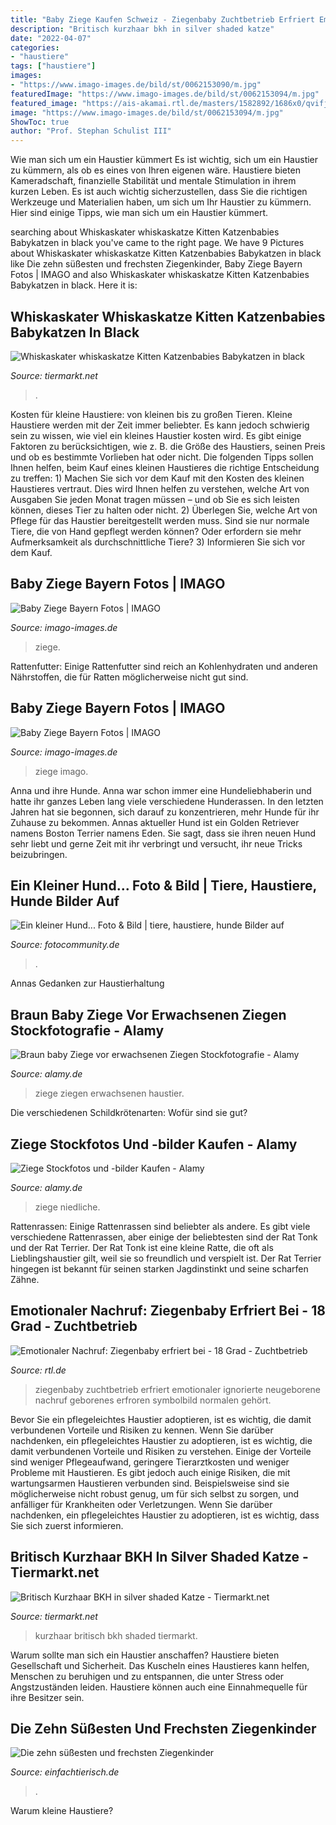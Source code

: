 ```yaml
---
title: "Baby Ziege Kaufen Schweiz - Ziegenbaby Zuchtbetrieb Erfriert Emotionaler Ignorierte Neugeborene Nachruf Geborenes Erfroren Symbolbild Normalen Gehört"
description: "Britisch kurzhaar bkh in silver shaded katze"
date: "2022-04-07"
categories:
- "haustiere"
tags: ["haustiere"]
images:
- "https://www.imago-images.de/bild/st/0062153090/m.jpg"
featuredImage: "https://www.imago-images.de/bild/st/0062153094/m.jpg"
featured_image: "https://ais-akamai.rtl.de/masters/1582892/1686x0/qvifj7dgnwm4csgsey2pnqkmoa.jpg"
image: "https://www.imago-images.de/bild/st/0062153094/m.jpg"
ShowToc: true
author: "Prof. Stephan Schulist III"
---
```



Wie man sich um ein Haustier kümmert
Es ist wichtig, sich um ein Haustier zu kümmern, als ob es eines von Ihren eigenen wäre. Haustiere bieten Kameradschaft, finanzielle Stabilität und mentale Stimulation in ihrem kurzen Leben. Es ist auch wichtig sicherzustellen, dass Sie die richtigen Werkzeuge und Materialien haben, um sich um Ihr Haustier zu kümmern. Hier sind einige Tipps, wie man sich um ein Haustier kümmert.

	

		
searching about Whiskaskater whiskaskatze Kitten Katzenbabies Babykatzen in black you've came to the right page. We have 9 Pictures about Whiskaskater whiskaskatze Kitten Katzenbabies Babykatzen in black like Die zehn süßesten und frechsten Ziegenkinder, Baby Ziege Bayern Fotos | IMAGO and also Whiskaskater whiskaskatze Kitten Katzenbabies Babykatzen in black. Here it is:
		
    
## Whiskaskater Whiskaskatze Kitten Katzenbabies Babykatzen In Black

<img loading=lazy src="https://www.tiermarkt.net/images/listings/2014-09/whiskaskater_whiskaskatze_kitten_katzenbabies_babykatzen_in_-1411288260-502-d_pic.jpg" onerror="this.onerror=null;this.src='https://tse2.mm.bing.net/th?id=OIP.5ewU6mIkPOeA9FD-ndduugHaEK&amp;pid=15.1';" alt="Whiskaskater whiskaskatze Kitten Katzenbabies Babykatzen in black">

_Source: tiermarkt.net_

>. 

	

Kosten für kleine Haustiere: von kleinen bis zu großen Tieren.
Kleine Haustiere werden mit der Zeit immer beliebter. Es kann jedoch schwierig sein zu wissen, wie viel ein kleines Haustier kosten wird. Es gibt einige Faktoren zu berücksichtigen, wie z. B. die Größe des Haustiers, seinen Preis und ob es bestimmte Vorlieben hat oder nicht. Die folgenden Tipps sollen Ihnen helfen, beim Kauf eines kleinen Haustieres die richtige Entscheidung zu treffen: 1) Machen Sie sich vor dem Kauf mit den Kosten des kleinen Haustieres vertraut. Dies wird Ihnen helfen zu verstehen, welche Art von Ausgaben Sie jeden Monat tragen müssen – und ob Sie es sich leisten können, dieses Tier zu halten oder nicht. 2) Überlegen Sie, welche Art von Pflege für das Haustier bereitgestellt werden muss. Sind sie nur normale Tiere, die von Hand gepflegt werden können? Oder erfordern sie mehr Aufmerksamkeit als durchschnittliche Tiere? 3) Informieren Sie sich vor dem Kauf.

    
## Baby Ziege Bayern Fotos | IMAGO

<img loading=lazy src="https://www.imago-images.de/bild/st/0062153090/m.jpg" onerror="this.onerror=null;this.src='https://tse2.mm.bing.net/th?id=OIP.-rtABgkB3hFrYI1_IQMb_AHaE7&amp;pid=15.1';" alt="Baby Ziege Bayern Fotos | IMAGO">

_Source: imago-images.de_

>ziege. 

	

Rattenfutter: Einige Rattenfutter sind reich an Kohlenhydraten und anderen Nährstoffen, die für Ratten möglicherweise nicht gut sind.

    
## Baby Ziege Bayern Fotos | IMAGO

<img loading=lazy src="https://www.imago-images.de/bild/st/0062153094/m.jpg" onerror="this.onerror=null;this.src='https://tse2.mm.bing.net/th?id=OIP.JWYU3RXON2KRVxV5pWu5DQHaE8&amp;pid=15.1';" alt="Baby Ziege Bayern Fotos | IMAGO">

_Source: imago-images.de_

>ziege imago. 

	

Anna und ihre Hunde.
Anna war schon immer eine Hundeliebhaberin und hatte ihr ganzes Leben lang viele verschiedene Hunderassen. In den letzten Jahren hat sie begonnen, sich darauf zu konzentrieren, mehr Hunde für ihr Zuhause zu bekommen. Annas aktueller Hund ist ein Golden Retriever namens Boston Terrier namens Eden. Sie sagt, dass sie ihren neuen Hund sehr liebt und gerne Zeit mit ihr verbringt und versucht, ihr neue Tricks beizubringen.

    
## Ein Kleiner Hund... Foto &amp; Bild | Tiere, Haustiere, Hunde Bilder Auf

<img loading=lazy src="https://img.fotocommunity.com/ein-kleiner-hund-340a845a-ba95-4e34-8ddb-116a263ef443.jpg?width=1000" onerror="this.onerror=null;this.src='https://tse2.mm.bing.net/th?id=OIP.mMJfYWlVOHs0LppMT2rxZAHaFO&amp;pid=15.1';" alt="Ein kleiner Hund... Foto &amp; Bild | tiere, haustiere, hunde Bilder auf">

_Source: fotocommunity.de_

>. 

	

Annas Gedanken zur Haustierhaltung

    
## Braun Baby Ziege Vor Erwachsenen Ziegen Stockfotografie - Alamy

<img loading=lazy src="https://l450v.alamy.com/450vde/wh1jma/braun-haustier-oder-inlandische-ziege-auf-dem-feld-wh1jma.jpg" onerror="this.onerror=null;this.src='https://tse1.mm.bing.net/th?id=OIP.KyT78wGUmJaTUwU_K7VRhQAAAA&amp;pid=15.1';" alt="Braun baby Ziege vor erwachsenen Ziegen Stockfotografie - Alamy">

_Source: alamy.de_

>ziege ziegen erwachsenen haustier. 

	

Die verschiedenen Schildkrötenarten: Wofür sind sie gut?

    
## Ziege Stockfotos Und -bilder Kaufen - Alamy

<img loading=lazy src="https://c8.alamy.com/compde/khj000/niedliche-baby-ziege-khj000.jpg" onerror="this.onerror=null;this.src='https://tse1.mm.bing.net/th?id=OIP.vGkoiQE6NgUYhjU_4rRN8QHaFc&amp;pid=15.1';" alt="Ziege Stockfotos und -bilder Kaufen - Alamy">

_Source: alamy.de_

>ziege niedliche. 

	

Rattenrassen: Einige Rattenrassen sind beliebter als andere.
Es gibt viele verschiedene Rattenrassen, aber einige der beliebtesten sind der Rat Tonk und der Rat Terrier. Der Rat Tonk ist eine kleine Ratte, die oft als Lieblingshaustier gilt, weil sie so freundlich und verspielt ist. Der Rat Terrier hingegen ist bekannt für seinen starken Jagdinstinkt und seine scharfen Zähne.

    
## Emotionaler Nachruf: Ziegenbaby Erfriert Bei - 18 Grad - Zuchtbetrieb

<img loading=lazy src="https://ais-akamai.rtl.de/masters/1582892/1686x0/qvifj7dgnwm4csgsey2pnqkmoa.jpg" onerror="this.onerror=null;this.src='https://tse1.mm.bing.net/th?id=OIP.4y1ptkRIyrCbNPLB9IqyKwHaEK&amp;pid=15.1';" alt="Emotionaler Nachruf: Ziegenbaby erfriert bei - 18 Grad - Zuchtbetrieb">

_Source: rtl.de_

>ziegenbaby zuchtbetrieb erfriert emotionaler ignorierte neugeborene nachruf geborenes erfroren symbolbild normalen gehört. 

	

Bevor Sie ein pflegeleichtes Haustier adoptieren, ist es wichtig, die damit verbundenen Vorteile und Risiken zu kennen.
Wenn Sie darüber nachdenken, ein pflegeleichtes Haustier zu adoptieren, ist es wichtig, die damit verbundenen Vorteile und Risiken zu verstehen. Einige der Vorteile sind weniger Pflegeaufwand, geringere Tierarztkosten und weniger Probleme mit Haustieren. Es gibt jedoch auch einige Risiken, die mit wartungsarmen Haustieren verbunden sind. Beispielsweise sind sie möglicherweise nicht robust genug, um für sich selbst zu sorgen, und anfälliger für Krankheiten oder Verletzungen. Wenn Sie darüber nachdenken, ein pflegeleichtes Haustier zu adoptieren, ist es wichtig, dass Sie sich zuerst informieren.

    
## Britisch Kurzhaar BKH In Silver Shaded Katze - Tiermarkt.net

<img loading=lazy src="https://www.tiermarkt.net/images/listings/2013-09/britisch_kurzhaar_bkh_in_silver_shaded_katze-1379007683-977-d_pic.jpg" onerror="this.onerror=null;this.src='https://tse1.mm.bing.net/th?id=OIP.cdLmK8LhIt9KaU3N9Q0XTwHaEK&amp;pid=15.1';" alt="Britisch Kurzhaar BKH in silver shaded Katze - Tiermarkt.net">

_Source: tiermarkt.net_

>kurzhaar britisch bkh shaded tiermarkt. 

	

Warum sollte man sich ein Haustier anschaffen?
Haustiere bieten Gesellschaft und Sicherheit. Das Kuscheln eines Haustieres kann helfen, Menschen zu beruhigen und zu entspannen, die unter Stress oder Angstzuständen leiden. Haustiere können auch eine Einnahmequelle für ihre Besitzer sein.

    
## Die Zehn Süßesten Und Frechsten Ziegenkinder

<img loading=lazy src="https://einfachtierisch.de/media/cache/article_main_image/cms/2014/11/Ziegenbaby-laeuft-Shutterstock-Andrea-Izzotti.jpg?595617" onerror="this.onerror=null;this.src='https://tse3.mm.bing.net/th?id=OIP.n0P9sMfEUaK4WQ_5i_45OAHaFh&amp;pid=15.1';" alt="Die zehn süßesten und frechsten Ziegenkinder">

_Source: einfachtierisch.de_

>. 

	

Warum kleine Haustiere?

